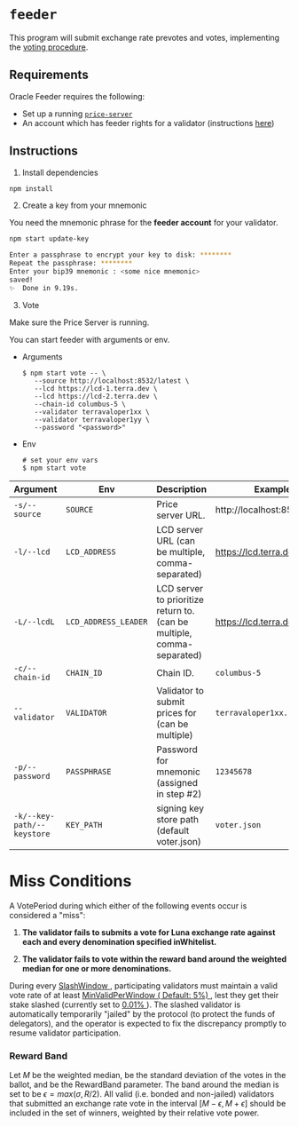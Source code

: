 # `feeder`

This program will submit exchange rate prevotes and votes, implementing the [voting procedure](https://docs.terra.money/dev/spec-oracle.html#voting-procedure). 

## Requirements

Oracle Feeder requires the following:

- Set up a running [`price-server`](../price-server/)
- An account which has feeder rights for a validator (instructions [here](https://docs.terra.money/validator/setup.html#delegate-feeder-consent))

## Instructions

1. Install dependencies

```sh
npm install
```

2. Create a key from your mnemonic

You need the mnemonic phrase for the **feeder account** for your validator.

```sh
npm start update-key

Enter a passphrase to encrypt your key to disk: ********
Repeat the passphrase: ********
Enter your bip39 mnemonic : <some nice mnemonic>
saved!
✨  Done in 9.19s.
```

3. Vote

Make sure the Price Server is running.

You can start feeder with arguments or env.

* Arguments
   ``` shell
   $ npm start vote -- \
      --source http://localhost:8532/latest \
      --lcd https://lcd-1.terra.dev \
      --lcd https://lcd-2.terra.dev \
      --chain-id columbus-5 \
      --validator terravaloper1xx \
      --validator terravaloper1yy \
      --password "<password>"
   ```

* Env
   ```shell
   # set your env vars 
   $ npm start vote
   ```


| Argument    | Env           | Description                                      | Example                      |
| ----------- | ------------- | ------------------------------------------------ | ---------------------------- |
| `-s/--source`    | `SOURCE`      | Price server URL.                                | http://localhost:8532/latest |
| `-l/--lcd`       | `LCD_ADDRESS` | LCD server URL (can be multiple, comma-separated)                 | https://lcd.terra.dev        |
| `-L/--lcdL`       | `LCD_ADDRESS_LEADER` | LCD server to prioritize return to.  (can be multiple, comma-separated)                 | https://lcd.terra.dev        |
| `-c/--chain-id`  | `CHAIN_ID`    | Chain ID.                                        | `columbus-5`                 |
| `--validator` | `VALIDATOR`   | Validator to submit prices for (can be multiple) | `terravaloper1xx...`         |
| `-p/--password`  | `PASSPHRASE`  | Password for mnemonic (assigned in step #2)      | `12345678`                   |
| `-k/--key-path/--keystore`  | `KEY_PATH`    | signing key store path (default voter.json)      | `voter.json`                 |




# Miss Conditions

A VotePeriod during which either of the following events occur is considered a "miss":

1. **The validator fails to submits a vote for Luna exchange rate against each and every denomination specified inWhitelist.**

2. **The validator fails to vote within the reward band around the weighted median for one or more denominations.**

During every [ SlashWindow ](https://docs.terra.money/Reference/Terra-core/Module-specifications/spec-oracle.html#slashwindow), participating validators must maintain a valid vote rate of at least [MinValidPerWindow ( Default: 5%) ](https://docs.terra.money/Reference/Terra-core/Module-specifications/spec-oracle.html#minvalidperwindow), lest they get their stake slashed (currently set to [ 0.01% ](https://docs.terra.money/Reference/Terra-core/Module-specifications/spec-oracle.html#slashfraction)).
The slashed validator is automatically temporarily "jailed" by the protocol (to protect the funds of delegators), and the operator is expected to fix the discrepancy promptly to resume validator participation.


### Reward Band


Let $M$ be the weighted median, be the standard deviation of the votes in the ballot, and be the RewardBand parameter. The band around the median is set to be  $\epsilon = max(\sigma, R/2)$. All valid (i.e. bonded and non-jailed) validators that submitted an exchange rate vote in the interval $[M-\epsilon,M+\epsilon]$ should be included in the set of winners, weighted by their relative vote power.